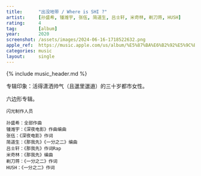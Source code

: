 ```yaml
---
title:      "出没地带 / Where is SHI ?"
artist:     [孙盛希, 锺潍宇, 张伍, 简道生, 吕士轩, 米奇林, 剃刀蒋, HUSH]
rating:     4
tag:        [album]
year:       2020
screenshot: /assets/images/2024-06-16-1718522632.png
apple_ref:  https://music.apple.com/us/album/%E5%87%BA%E6%B2%92%E5%9C%B0%E5%B8%B6/1542904440
categories: music
layout:     single
---
```

{% include music_header.md %}

专辑印象：活得潇洒帅气（且邋里邋遢）的三十岁都市女性。

六边形专辑。

```
闪光制作人员

孙盛希：全部作曲
锺潍宇：《深夜电影》作曲编曲
张伍：《深夜电影》作词
简道生：《那我先》《一分之二》编曲
吕士轩：《那我先》作词Rap
米奇林：《那我先》编曲
剃刀蒋：《一分之二》作词
HUSH：《一分之二》作词
```